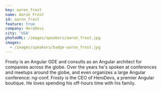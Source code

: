 ```yaml
---
key: aaron_frost
name: Aaron Frost
id: aaron_frost
feature: true
company: HeroDevs
city: 'USA'
photoURL: /images/speakers/aaron_frost.jpg
images:
  - /images/speakers/badge-aaron_frost.jpg
---
```

Frosty is an Angular GDE and consults as an Angular architect for companies across the globe. Over the years he's spoken at conferences and meetups around the globe, and even organizes a large Angular conference: ng-conf. Frosty is the CEO of HeroDevs, a premier Angular boutique. He loves spending his off-hours time with his family.